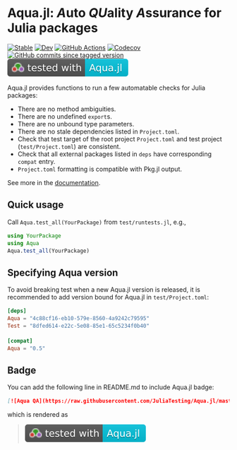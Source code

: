 # Aqua.jl: *A*uto *QU*ality *A*ssurance for Julia packages

[![Stable](https://img.shields.io/badge/docs-stable-blue.svg)](https://juliatesting.github.io/Aqua.jl/stable)
[![Dev](https://img.shields.io/badge/docs-dev-blue.svg)](https://juliatesting.github.io/Aqua.jl/dev)
[![GitHub Actions](https://github.com/JuliaTesting/Aqua.jl/workflows/Run%20tests/badge.svg)](https://github.com/JuliaTesting/Aqua.jl/actions?query=workflow%3ARun+tests)
[![Codecov](https://codecov.io/gh/JuliaTesting/Aqua.jl/branch/master/graph/badge.svg)](https://codecov.io/gh/JuliaTesting/Aqua.jl)
[![GitHub commits since tagged version](https://img.shields.io/github/commits-since/JuliaTesting/Aqua.jl/v0.5.4.svg)](https://github.com/JuliaTesting/Aqua.jl)
[![Aqua QA](https://raw.githubusercontent.com/JuliaTesting/Aqua.jl/master/badge.svg)](https://github.com/JuliaTesting/Aqua.jl)

Aqua.jl provides functions to run a few automatable checks for Julia packages:

* There are no method ambiguities.
* There are no undefined `export`s.
* There are no unbound type parameters.
* There are no stale dependencies listed in `Project.toml`.
* Check that test target of the root project `Project.toml` and test project
  (`test/Project.toml`) are consistent.
* Check that all external packages listed in `deps` have corresponding
  `compat` entry.
* `Project.toml` formatting is compatible with Pkg.jl output.

See more in the [documentation](https://juliatesting.github.io/Aqua.jl/dev).

## Quick usage

Call `Aqua.test_all(YourPackage)` from `test/runtests.jl`, e.g.,

```julia
using YourPackage
using Aqua
Aqua.test_all(YourPackage)
```

## Specifying Aqua version

To avoid breaking test when a new Aqua.jl version is released, it is
recommended to add version bound for Aqua.jl in `test/Project.toml`:

```toml
[deps]
Aqua = "4c88cf16-eb10-579e-8560-4a9242c79595"
Test = "8dfed614-e22c-5e08-85e1-65c5234f0b40"

[compat]
Aqua = "0.5"
```

## Badge

You can add the following line in README.md to include Aqua.jl badge:

```markdown
[![Aqua QA](https://raw.githubusercontent.com/JuliaTesting/Aqua.jl/master/badge.svg)](https://github.com/JuliaTesting/Aqua.jl)
```

which is rendered as

> [![Aqua QA](https://raw.githubusercontent.com/JuliaTesting/Aqua.jl/master/badge.svg)](https://github.com/JuliaTesting/Aqua.jl)
